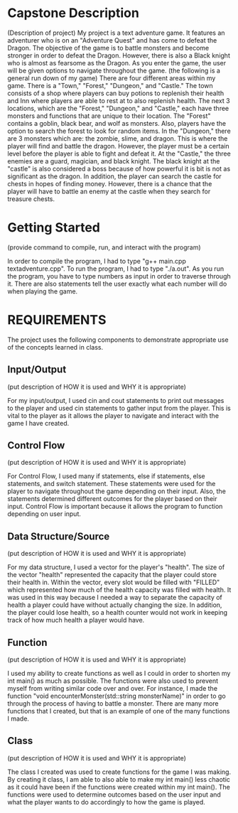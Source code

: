 # Capstone Description
    
(Description of project)
My project is a text adventure game. It features an adventurer who is on an "Adventure
Quest" and has come to defeat the Dragon. The objective of the game is to battle monsters
and become stronger in order to defeat the Dragon. However, there is also a Black knight 
who is almost as fearsome as the Dragon. As you enter the game, the user will be given 
options to navigate throughout the game.
(the following is a general run down of my game)
There are four different areas within my game.
There is a "Town," "Forest," "Dungeon," and "Castle." The town consists of a shop
where players can buy potions to replenish their health and Inn where players
are able to rest at to also replenish health. The next 3 locations, which are the
"Forest," "Dungeon," and "Castle," each have three monsters and functions that
are unique to their location. The "Forest" contains a goblin, black bear, and wolf as
monsters. Also, players have the option to search the forest to look for random 
items. In the "Dungeon," there are 3 monsters which are: the zombie, slime, and dragon.
This is where the player will find and battle the dragon. However, the player must be
a certain level before the player is able to fight and defeat it. At the "Castle," 
the three enemies are a guard, magician, and black knight. The black knight at the 
"castle" is also considered a boss because of how powerful it is bit is not as
significant as the dragon. In addition, the player can search the castle for
chests in hopes of finding money. However, there is a chance that the player will
have to battle an enemy at the castle when they search for treasure chests.


# Getting Started

(provide command to compile, run, and interact with the program)

In order to compile the program, I had to type "g++ main.cpp textadventure.cpp".
To run the program, I had to type "./a.out".
As you run the program, you have to type numbers as input in order to traverse
through it. There are also statements tell the user exactly what each number
will do when playing the game.

# REQUIREMENTS

The project uses the following components to demonstrate appropriate use of the concepts learned in class.

## Input/Output

(put description of HOW it is used and WHY it is appropriate)

For my input/output, I used cin and cout statements to print out messages to the player
and used cin statements to gather input from the player. This is vital to the player as
it allows the player to navigate and interact with the game I have created.

## Control Flow

(put description of HOW it is used and WHY it is appropriate)

For Control Flow, I used many if statements, else if statements, else statements,
and switch statement. These statements were used for the player to 
navigate throughout the game depending on their input. Also, the statements
determined different outcomes for the player based on their input. Control Flow is
important because it allows the program to function depending on user input.

## Data Structure/Source

(put description of HOW it is used and WHY it is appropriate)

For my data structure, I used a vector for the player's "health". The size of 
the vector "health" represented the capacity that the player could store their
health in. Within the vector, every slot would be filled with "FILLED" which 
represented how much of the health capacity was filled with health. It was used 
in this way because I needed a way to separate the capacity of health a player 
could have without actually changing the size. In addition, the player could lose
health, so a health counter would not work in keeping track of how much health a 
player would have.


## Function

(put description of HOW it is used and WHY it is appropriate)

I used my ability to create functions as well as I could in order to shorten my
int main() as much as possible. The functions were also used to prevent myself from
writing similar code over and over. For instance, I made the function 
"void encounterMonster(std::string monsterName)" in order to go through the process
of having to battle a monster. There are many more functions that I created, but that 
is an example of one of the many functions I made.

## Class

 (put description of HOW it is used and WHY it is appropriate)

 The class I created was used to create functions for the game I was making. By 
 creating it class, I am able to also able to make my int main() less chaotic as
 it could have been if the functions were created within my int main(). The functions
 were used to determine outcomes based on the user input and what the player wants
 to do accordingly to how the game is played. 
